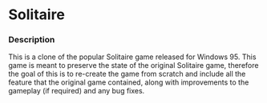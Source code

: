 # Solitaire

### Description
This is a clone of the popular Solitaire game released for Windows 95. This game is meant to preserve the state of the original Solitaire game, therefore the goal of this is to re-create the game from scratch and include all the feature that the original game contained, along with improvements to the gameplay (if required) and any bug fixes.
